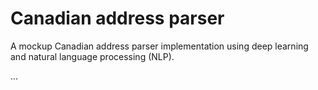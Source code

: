 # Canadian address parser

A mockup Canadian address parser implementation using deep learning and natural language processing (NLP).

...
